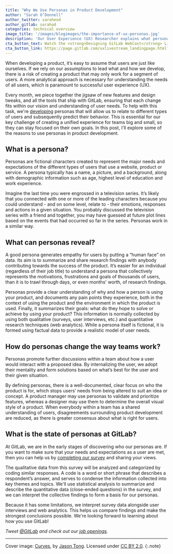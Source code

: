 ```yaml
---
title: "Why We Use Personas in Product Development"
author: "Sarah O’Donnell"
author_twitter: saraheod
author_gitlab: sarahod
categories: technical overview
image_title: '/images/blogimages/the-importance-of-ux-personas.jpg'
description: 'Our User Experience (UX) Researcher explains what personas are and how they change the way teams work'
cta_button_text: Watch the <strong>Designing GitLab WebCast</strong> Live!
cta_button_link: https://page.gitlab.com/uxlivestream_landingpage.html?utm_medium=blog&utm_source=blog&utm_campaign=ux+webcast&utm_content=register+now+button
---
```


When developing a product, it’s easy to assume that users are just like ourselves. If we rely on our assumptions to lead what and how we develop, there is a risk of creating a product that may only work for a segment of users. A more analytical approach is necessary for understanding the needs of all users, which is paramount to successful user experience (UX).

<!--more-->

Every month, we piece together the jigsaw of new features and design tweaks, and all the tools that ship with GitLab, ensuring that each change fits within our vision and understanding of user needs. To help with this task, we're [developing](https://www.surveymonkey.co.uk/r/GitLab) personas that will allow us to relate to different types of users and subsequently predict their behavior. This is essential for our key challenge of creating a unified experience for teams big and small, so they can stay focused on their own goals. In this post, I'll explore some of the reasons to use personas in product development.

## What is a persona?

Personas are fictional characters created to represent the major needs and expectations of the different types of users that use a website, product or service. A persona typically has a name, a picture, and a background, along with demographic information such as age, highest level of education and work experience.

Imagine the last time you were engrossed in a television series. It’s likely that you connected with one or more of the leading characters because you could understand - and on some level, relate to - their emotions, responses and actions in a given situation. You probably discussed the television series with a friend and together, you may have guessed at future plot lines based on the events that had occurred so far in the series. Personas work in a similar way.

## What can personas reveal?

 A good persona generates empathy for users by putting a “human face” on data. Its aim is to summarize and share research findings with anybody contributing towards the success of the product. It’s easier for an individual (regardless of their job title) to understand a persona that collectively represents the motivations, frustrations and goals of thousands of users, than it is to trawl through days, or even months' worth, of research findings.

 Personas provide a clear understanding of why and how a person is using your product, and documents any pain points they experience, both in the context of using the product and the environment in which the product is used. Finally, it summarizes their goals: what do they hope to solve or achieve by using your product? This information is normally collected by using both qualitative (surveys, user interviews, etc.) and quantitative research techniques (web analytics). While a persona itself is fictional, it is formed using factual data to provide a realistic model of user needs.

## How do personas change the way teams work?

 Personas promote further discussions within a team about how a user would interact with a proposed idea. By internalizing the user, we adopt their mentality and form solutions based on what’s best for the user and their given situation.

 By defining personas, there is a well-documented, clear focus on who the product is for, which stops users’ needs from being altered to suit an idea or concept. A product manager may use personas to validate and prioritize features, whereas a designer may use them to determine the overall visual style of a product. When everybody within a team has a shared understanding of users, disagreements surrounding product development are reduced, as there is greater consensus about what is right for users.

## What is the state of personas at GitLab?

At GitLab, we are in the early stages of discovering who our personas are. If you want to make sure that your needs and expectations as a user are met, then you can help us by [completing our survey][survey link] and sharing your views.

The qualitative data from this survey will be analyzed and categorized by coding similar responses. A code is a word or short phrase that describes a respondent’s answer, and serves to condense the information collected into key themes and topics. We'll use statistical analysis to summarize and describe the quantitative data (close-ended questions) in the survey, and we can interpret the collective findings to form a basis for our personas.

Because it has some limitations, we interpret survey data alongside user interviews and web analytics. This helps us compare findings and make the strongest conclusions possible. We're looking forward to learning about how you use GitLab!

_Tweet [@GitLab](https://twitter.com/gitlab) and check out our [job openings](https://about.gitlab.com/jobs/)._

----

Cover image: [Curves](https://www.flickr.com/photos/sidneiensis/14109676698), by [Jason Tong](https://www.flickr.com/photos/sidneiensis/). Licensed under [CC BY 2.0](https://creativecommons.org/licenses/by/2.0/legalcode).
{:.note}

<!-- Identifiers, in alphabetical order -->

[survey link]: https://www.surveymonkey.co.uk/r/GitLab
